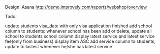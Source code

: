 Design:
Asana
http://demo.improvely.com/reports/webshop/overview


Todo:

update students visa_date with only visa application finished
add school column to students: whenever school has been add or delete, update all school to students school column
display latest service and latest service fee(only from business)
display item ASC
add service column to students, update to lastest whenever he/she has latest service